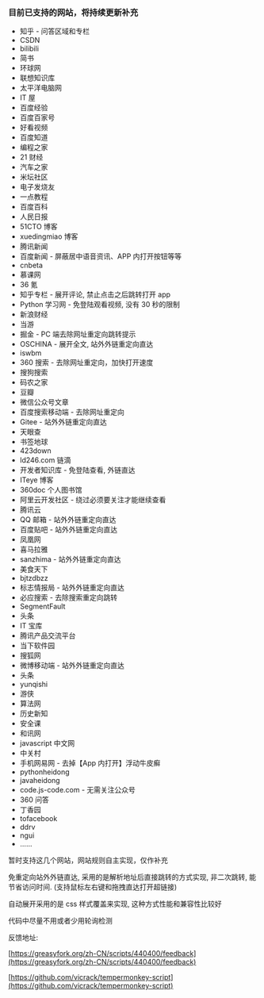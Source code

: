 ### 目前已支持的网站，将持续更新补充

-   知乎 - 问答区域和专栏
-   CSDN
-   bilibili
-   简书
-   环球网
-   联想知识库
-   太平洋电脑网
-   IT 屋
-   百度经验
-   百度百家号
-   好看视频
-   百度知道
-   编程之家
-   21 财经
-   汽车之家
-   米坛社区
-   电子发烧友
-   一点教程
-   百度百科
-   人民日报
-   51CTO 博客
-   xuedingmiao 博客
-   腾讯新闻
-   百度新闻 - 屏蔽居中语音资讯、APP 内打开按钮等等
-   cnbeta
-   慕课网
-   36 氪
-   知乎专栏 - 展开评论, 禁止点击之后跳转打开 app
-   Python 学习网 - 免登陆观看视频, 没有 30 秒的限制
-   新浪财经
-   当游
-   掘金 - PC 端去除网址重定向跳转提示
-   OSCHINA - 展开全文, 站外外链重定向直达
-   iswbm
-   360 搜索 - 去除网址重定向，加快打开速度
-   搜狗搜索
-   码农之家
-   豆瓣
-   微信公众号文章
-   百度搜索移动端 - 去除网址重定向
-   Gitee - 站外外链重定向直达
-   天眼查
-   书签地球
-   423down
-   ld246.com 链滴
-   开发者知识库 - 免登陆查看, 外链直达
-   ITeye 博客
-   360doc 个人图书馆
-   阿里云开发社区 - 绕过必须要关注才能继续查看
-   腾讯云
-   QQ 邮箱 - 站外外链重定向直达
-   百度贴吧 - 站外外链重定向直达
-   凤凰网
-   喜马拉雅
-   sanzhima - 站外外链重定向直达
-   美食天下
-   bjtzdbzz
-   标志情报局 - 站外外链重定向直达
-   必应搜索 - 去除搜索重定向跳转
-   SegmentFault
-   头条
-   IT 宝库
-   腾讯产品交流平台
-   当下软件园
-   搜狐网
-   微博移动端 - 站外外链重定向直达
-   头条
-   yunqishi
-   游侠
-   算法网
-   历史新知
-   安全课
-   和讯网
-   javascript 中文网
-   中关村
-   手机网易网 - 去掉【App 内打开】浮动牛皮癣
-   pythonheidong
-   javaheidong
-   code.js-code.com - 无需关注公众号
-   360 问答
-   丁香园
-   tofacebook
-   ddrv
-   ngui
-   ......

暂时支持这几个网站，网站规则自主实现，仅作补充

免重定向站外外链直达, 采用的是解析地址后直接跳转的方式实现, 非二次跳转, 能节省访问时间. (支持鼠标左右键和拖拽直达打开超链接)

自动展开采用的是 css 样式覆盖来实现, 这种方式性能和兼容性比较好

代码中尽量不用或者少用轮询检测

反馈地址:

[https://greasyfork.org/zh-CN/scripts/440400/feedback](https://greasyfork.org/zh-CN/scripts/440400/feedback)

[https://github.com/vicrack/tempermonkey-script](https://github.com/vicrack/tempermonkey-script)
